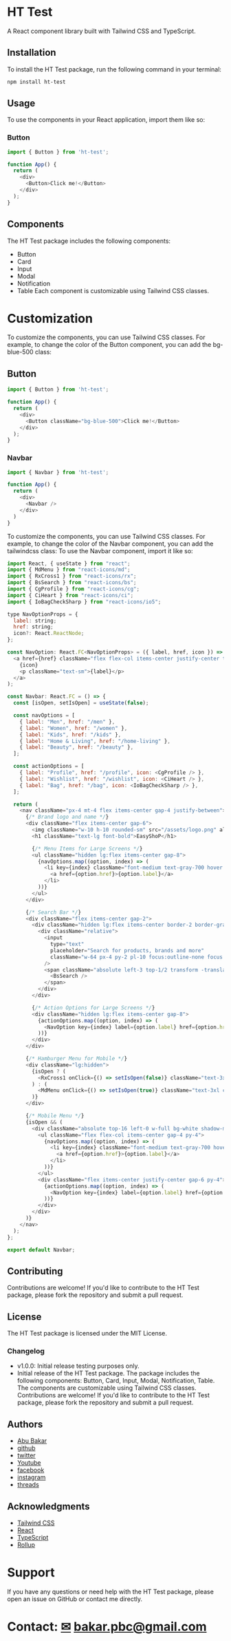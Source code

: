 # HT Test
A React component library built with Tailwind CSS and TypeScript.
## Installation

To install the HT Test package, run the following command in your terminal:

```bash
npm install ht-test
```
## Usage
To use the components in your React application, import them like so:
### Button
```javascript
import { Button } from 'ht-test';

function App() {
  return (
    <div>
      <Button>Click me!</Button>
    </div>
  );
}
```

## Components
The HT Test package includes the following components:

- Button
- Card
- Input
- Modal
- Notification
- Table
Each component is customizable using Tailwind CSS classes.

# Customization
To customize the components, you can use Tailwind CSS classes. For example, to change the color of the Button component, you can add the bg-blue-500 class:
## Button
```javascript
import { Button } from 'ht-test';

function App() {
  return (
    <div>
      <Button className="bg-blue-500">Click me!</Button>
    </div>
  );
}
```
### Navbar 

```javascript
import { Navbar } from 'ht-test';

function App() {
  return (
    <div> 
      <Navbar />  
    </div>
  )
}
```

To customize the components, you can use Tailwind CSS classes. For example, to change the color of the Navbar component, you can add the tailwindcss class:
To use the Navbar component, import it like so:

```javascript
import React, { useState } from "react";
import { MdMenu } from "react-icons/md";
import { RxCross1 } from "react-icons/rx";
import { BsSearch } from "react-icons/bs";
import { CgProfile } from "react-icons/cg";
import { CiHeart } from "react-icons/ci";
import { IoBagCheckSharp } from "react-icons/io5";

type NavOptionProps = {
  label: string;
  href: string;
  icon?: React.ReactNode;
};

const NavOption: React.FC<NavOptionProps> = ({ label, href, icon }) => (
  <a href={href} className="flex flex-col items-center justify-center text-gray-600 hover:text-black">
    {icon}
    <p className="text-sm">{label}</p>
  </a>
);

const Navbar: React.FC = () => {
  const [isOpen, setIsOpen] = useState(false);

  const navOptions = [
    { label: "Men", href: "/men" },
    { label: "Women", href: "/women" },
    { label: "Kids", href: "/kids" },
    { label: "Home & Living", href: "/home-living" },
    { label: "Beauty", href: "/beauty" },
  ];

  const actionOptions = [
    { label: "Profile", href: "/profile", icon: <CgProfile /> },
    { label: "Wishlist", href: "/wishlist", icon: <CiHeart /> },
    { label: "Bag", href: "/bag", icon: <IoBagCheckSharp /> },
  ];

  return (
    <nav className="px-4 mt-4 flex items-center gap-4 justify-between">
      {/* Brand logo and name */}
      <div className="flex items-center gap-6">
        <img className="w-10 h-10 rounded-sm" src="/assets/logo.png" alt="logo" />
        <h1 className="text-lg font-bold">EasyShoP</h1>

        {/* Menu Items for Large Screens */}
        <ul className="hidden lg:flex items-center gap-8">
          {navOptions.map((option, index) => (
            <li key={index} className="font-medium text-gray-700 hover:text-black">
              <a href={option.href}>{option.label}</a>
            </li>
          ))}
        </ul>
      </div>

      {/* Search Bar */}
      <div className="flex items-center gap-2">
        <div className="hidden lg:flex items-center border-2 border-gray-300 rounded-md bg-gray-100">
          <div className="relative">
            <input
              type="text"
              placeholder="Search for products, brands and more"
              className="w-64 px-4 py-2 pl-10 focus:outline-none focus:ring-2 focus:ring-gray-400 focus:border-transparent"
            />
            <span className="absolute left-3 top-1/2 transform -translate-y-1/2 text-gray-400">
              <BsSearch />
            </span>
          </div>
        </div>

        {/* Action Options for Large Screens */}
        <div className="hidden lg:flex items-center gap-8">
          {actionOptions.map((option, index) => (
            <NavOption key={index} label={option.label} href={option.href} icon={option.icon} />
          ))}
        </div>
      </div>

      {/* Hamburger Menu for Mobile */}
      <div className="lg:hidden">
        {isOpen ? (
          <RxCross1 onClick={() => setIsOpen(false)} className="text-3xl cursor-pointer" />
        ) : (
          <MdMenu onClick={() => setIsOpen(true)} className="text-3xl cursor-pointer" />
        )}
      </div>

      {/* Mobile Menu */}
      {isOpen && (
        <div className="absolute top-16 left-0 w-full bg-white shadow-md">
          <ul className="flex flex-col items-center gap-4 py-4">
            {navOptions.map((option, index) => (
              <li key={index} className="font-medium text-gray-700 hover:text-black">
                <a href={option.href}>{option.label}</a>
              </li>
            ))}
          </ul>
          <div className="flex items-center justify-center gap-6 py-4">
            {actionOptions.map((option, index) => (
              <NavOption key={index} label={option.label} href={option.href} icon={option.icon} />
            ))}
          </div>
        </div>
      )}
    </nav>
  );
};

export default Navbar;
```
## Contributing
Contributions are welcome! If you'd like to contribute to the HT Test package, please fork the repository and submit a pull request.
## License
The HT Test package is licensed under the MIT License.

### Changelog
- v1.0.0: Initial release testing purposes only.
- Initial release of the HT Test package. The package includes the following components: Button, Card, Input, Modal, Notification, Table. The components are customizable using Tailwind CSS classes. Contributions are welcome! If you'd like to contribute to the HT Test package, please fork the repository and submit a pull request.

## Authors
- [Abu Bakar](https://www.linkedin.com/in/abu-bakar-hasan/)
- [github](https://github.com/HasanBakar/)
- [twitter](https://x.com/ABU_BAK_A_R/)
- [Youtube](https://www.youtube.com/@Hasan_Bakar/)
- [facebook](https://www.facebook.com/abubakar.hosain.925)
- [instagram](https://www.instagram.com/a_bakar505/)
- [threads](https://www.threads.net/@a_bakar505)


## Acknowledgments
- [Tailwind CSS](https://tailwindcss.com/)
- [React](https://reactjs.org/)
- [TypeScript](https://www.typescriptlang.org/)
- [Rollup](https://rollupjs.org/)

# Support
If you have any questions or need help with the HT Test package, please open an issue on GitHub or contact me directly.
# Contact: [✉](bakar.pbc@gmail.com) bakar.pbc@gmail.com